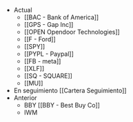 - Actual
	- [[BAC - Bank of America]]
	- [[GPS - Gap Inc]]
	- [[OPEN Opendoor Technologies]]
	- [[F - Ford]]
	- [[SPY]]
	- [[PYPL - Paypal]]
	- [[FB - meta]]
	- [[XLF]]
	- [[SQ - SQUARE]]
	- [[MU]]
- En seguimiento [[Cartera Seguimiento]]
- Anterior
	- BBY [[BBY - Best Buy Co]]
	- IWM
